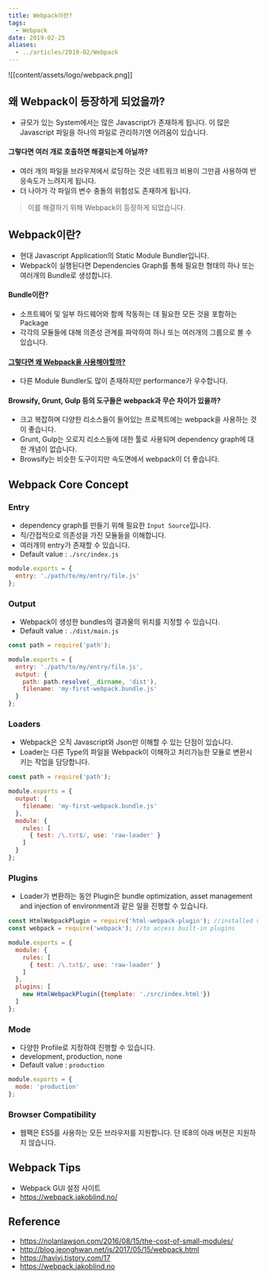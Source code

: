 ```yaml
---
title: Webpack이란?
tags:
  - Webpack
date: 2019-02-25
aliases: 
  - ../articles/2019-02/Webpack
---
```


![[content/assets/logo/webpack.png]]

## 왜 Webpack이 등장하게 되었을까?
- 규모가 있는 System에서는 많은 Javascript가 존재하게 됩니다. 이 많은 Javascript 파일을 하나의 파일로 관리하기엔 어려움이 있습니다.

#### 그렇다면 여러 개로 호출하면 해결되는게 아닐까?
- 여러 개의 파일을 브라우져에서 로딩하는 것은 네트워크 비용이 그만큼 사용하여 반응속도가 느려지게 됩니다.
- 더 나아가 각 파일의 변수 충돌의 위험성도 존재하게 됩니다.

> 이를 해결하기 위해 Webpack이 등장하게 되었습니다.

## Webpack이란?
- 현대 Javascript Application의 Static Module Bundler입니다.
- Webpack이 실행된다면 Dependencies Graph를 통해 필요한 형태의 하나 또는 여러개의 Bundle로 생성합니다.

#### Bundle이란?
- 소프트웨어 및 일부 하드웨어와 함께 작동하는 데 필요한 모든 것을 포함하는 Package
- 각각의 모듈들에 대해 의존성 관계를 파악하여 하나 또는 여러개의 그룹으로 볼 수 있습니다.


#### [그렇다면 왜 Webpack을 사용해야할까?](https://webpack.js.org/concepts/why-webpack/)
- 다른 Module Bundler도 많이 존재하지만 performance가 우수합니다.

#### Browsify, Grunt, Gulp 등의 도구들은 webpack과 무슨 차이가 있을까?
- 크고 복잡하며 다양한 리소스들이 들어있는 프로젝트에는 webpack을 사용하는 것이 좋습니다.
- Grunt, Gulp는 오로지 리소스들에 대한 툴로 사용되며 dependency graph에 대한 개념이 없습니다.
- Browsify는 비슷한 도구이지만 속도면에서 webpack이 더 좋습니다.


## Webpack Core Concept

### Entry
- dependency graph를 만들기 위해 필요한 `Input Source`입니다.
- 직/간접적으로 의존성을 가진 모듈들을 이해합니다.
- 여러개의 entry가 존재할 수 있습니다.
- Default value : `./src/index.js`

```javascript
module.exports = {
  entry: './path/to/my/entry/file.js'
};
```

### Output
- Webpack이 생성한 bundles의 결과물의 위치를 지정할 수 있습니다.
- Default value : `./dist/main.js`

```javascript
const path = require('path');

module.exports = {
  entry: './path/to/my/entry/file.js',
  output: {
    path: path.resolve(__dirname, 'dist'),
    filename: 'my-first-webpack.bundle.js'
  }
};
```

### Loaders
- Webpack은 오직 Javascript와 Json만 이해할 수 있는 단점이 있습니다.
- Loader는 다른 Type의 파일을 Webpack이 이해하고 처리가능한 모듈로 변환시키는 작업을 담당합니다.

```javascript
const path = require('path');

module.exports = {
  output: {
    filename: 'my-first-webpack.bundle.js'
  },
  module: {
    rules: [
      { test: /\.txt$/, use: 'raw-loader' }
    ]
  }
};
```

### Plugins
- Loader가 변환하는 동안 Plugin은 bundle optimization, asset management and injection of environment과 같은 일을 진행할 수 있습니다.

```javascript
const HtmlWebpackPlugin = require('html-webpack-plugin'); //installed via npm
const webpack = require('webpack'); //to access built-in plugins

module.exports = {
  module: {
    rules: [
      { test: /\.txt$/, use: 'raw-loader' }
    ]
  },
  plugins: [
    new HtmlWebpackPlugin({template: './src/index.html'})
  ]
};
```
### Mode
- 다양한 Profile로 지정하여 진행할 수 있습니다.
- development, production, none
- Default value : `production`

```javascript
module.exports = {
  mode: 'production'
};
```

### Browser Compatibility
- 웹팩은 ES5를 사용하는 모든 브라우저를 지원합니다. 단 IE8의 아래 버젼은 지원하지 않습니다.

## Webpack Tips
- Webpack GUI 설정 사이트
- <https://webpack.jakoblind.no/>

## Reference
- <https://nolanlawson.com/2016/08/15/the-cost-of-small-modules/>
- <http://blog.jeonghwan.net/js/2017/05/15/webpack.html>
- <https://haviyj.tistory.com/17>
- <https://webpack.jakoblind.no>
